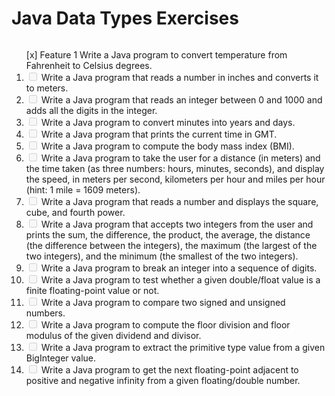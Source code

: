 # Java Data Types Exercises


###### 
<ol>
	[x] Feature 1   Write a Java program to convert temperature from Fahrenheit to Celsius degrees.
	<li> <input type="checkbox" disabled />  Write a Java program that reads a number in inches and converts it to meters.</li>
	<li><input type="checkbox" disabled /> Write a Java program that reads an integer between 0 and 1000 and adds all the digits in the integer.</li>
	<li><input type="checkbox" disabled /> Write a Java program to convert minutes into years and days.</li>
	<li><input type="checkbox" disabled />   Write a Java program that prints the current time in GMT.</li>
	<li><input type="checkbox" disabled />   Write a Java program to compute the body mass index (BMI).</li>
	<li><input type="checkbox" disabled />   Write a Java program to take the user for a distance (in meters) and the time taken (as three numbers: hours, minutes, seconds), and display the speed, in meters per second, kilometers per hour and miles per hour (hint: 1 mile = 1609 meters).</li>
	<li><input type="checkbox" disabled />   Write a Java program that reads a number and displays the square, cube, and fourth power.</li>
	<li><input type="checkbox" disabled />   Write a Java program that accepts two integers from the user and prints the sum, the difference, the product, the average, the distance (the difference between the integers), the maximum (the largest of the two integers), and the minimum (the smallest of the two integers).</li>
	<li><input type="checkbox" disabled />   Write a Java program to break an integer into a sequence of digits.</li>
	<li><input type="checkbox" disabled />   Write a Java program to test whether a given double/float value is a finite floating-point value or not.</li>
	<li><input type="checkbox" disabled />   Write a Java program to compare two signed and unsigned numbers.</li>
	<li><input type="checkbox" disabled />   Write a Java program to compute the floor division and floor modulus of the given dividend and divisor.</li>
	<li><input type="checkbox" disabled />   Write a Java program to extract the primitive type value from a given BigInteger value.</li>
	<li><input type="checkbox" disabled />   Write a Java program to get the next floating-point adjacent to positive and negative infinity from a given floating/double number.</li>
</ol>